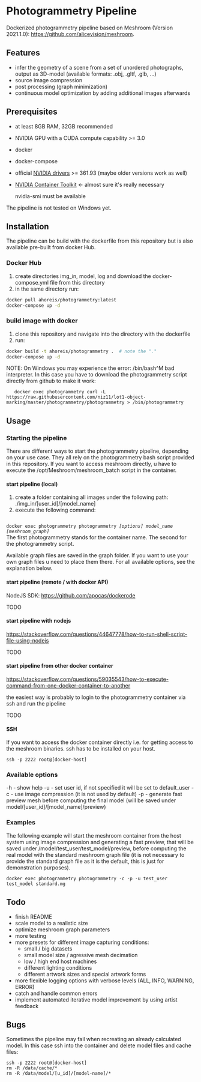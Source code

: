 # Photogrammetry Pipeline

Dockerized photogrammetry pipeline based on Meshroom (Version 2021.1.0): https://github.com/alicevision/meshroom.

## Features

- infer the geometry of a scene from a set of unordered photographs, output as 3D-model (available formats: .obj, .gltf, .glb, ...)
- source image compression
- post processing (graph minimization)
- continuous model optimization by adding additional images afterwards

## Prerequisites

- at least 8GB RAM, 32GB recommended
- NVIDIA GPU with a CUDA compute capability >= 3.0
- docker
- docker-compose
- official [NVIDIA drivers](https://www.nvidia.com/en-us/drivers/unix/) >= 361.93 (maybe older versions work as well)
- [NVIDIA Container Toolkit](https://docs.nvidia.com/datacenter/cloud-native/container-toolkit/install-guide.html) <- almost sure it's really necessary

   nvidia-smi must be available
 
The pipeline is not tested on Windows yet.

## Installation

The pipeline can be build with the dockerfile from this repository but is also available pre-built from docker Hub.

### Docker Hub

1. create directories img_in, model, log and download the docker-compose.yml file from this directory
2. in the same directory run:
```bash
docker pull ahoreis/photogrammetry:latest
docker-compose up -d
```

### build image with docker

1. clone this repository and navigate into the directory with the dockerfile
2. run:
```bash
docker build -t ahoreis/photogrammetry .  # note the "."
docker-compose up -d
```

NOTE: On Windows you may experience the error: /bin/bash^M bad interpreter. In this case you have to download the photogrammetry script directly from github to make it work:
```
   docker exec photogrammetry curl -L https://raw.githubusercontent.com/niz11/lot1-object-marking/master/photogrammetry/photogrammetry > /bin/photogrammetry
```

## Usage

### Starting the pipeline

There are different ways to start the photogrammetry pipeline, depending on your use case. They all rely on the photogrammetry bash script provided in this repository. If you want to access meshroom directly, u have to execute the /opt/Meshroom/meshroom_batch script in the container.

#### start pipeline (local)

1. create a folder containing all images under the following path: ./img_in/[user_id]/[model_name]
2. execute the following command:
<code>
docker exec photogrammetry photogrammetry <i>[options] model_name [meshroom_graph]</i>
</code>
The first photogrammetry stands for the container name. The second for the photogrammetry script.

Available graph files are saved in the graph folder. If you want to use your own graph files u need to place them there.
For all available options, see the explanation below.

#### start pipeline (remote / with docker API)

NodeJS SDK: https://github.com/apocas/dockerode

TODO

#### start pipeline with nodejs

https://stackoverflow.com/questions/44647778/how-to-run-shell-script-file-using-nodejs

TODO

#### start pipeline from other docker container

https://stackoverflow.com/questions/59035543/how-to-execute-command-from-one-docker-container-to-another

the easiest way is probably to login to the photogrammetry container via ssh and run the pipeline 

TODO

#### SSH

If you want to access the docker container directly i.e. for getting access to the meshroom binaries.
ssh has to be installed on your host.

```
ssh -p 2222 root@[docker-host]
```

### Available options

  -h - show help
  -u - set user id, if not specified it will be set to default_user
  -c - use image compression (it is not used by default)
  -p - generate fast preview mesh before computing the final model (will be saved under model/[user_id]/[model_name]/preview)
  
### Examples

The following example will start the meshroom container from the host system using image compression and generating a fast preview, that will be saved under /model/test_user/test_model/preview, before computing the real model with the standard meshroom graph file (it is not necessary to provide the standard graph file as it is the default, this is just for demonstration purposes).

```
docker exec photogrammetry photogrammetry -c -p -u test_user test_model standard.mg
```

## Todo

- finish README
- scale model to a realistic size
- optimize meshroom graph parameters
- more testing
- more presets for different image capturing conditions:
   - small / big datasets
   - small model size / agressive mesh decimation
   - low / high end host machines
   - different lighting conditions
   - different artwork sizes and special artwork forms
- more flexible logging options with verbose levels (ALL, INFO, WARNING, ERROR)
- catch and handle common errors
- implement automated iterative model improvement by using artist feedback

## Bugs

Sometimes the pipeline may fail when recreating an already calculated model. In this case ssh into the container and delete model files and cache files:
```
ssh -p 2222 root@[docker-host]
rm -R /data/cache/*
rm -R /data/model/[u_id]/[model-name]/*
```
